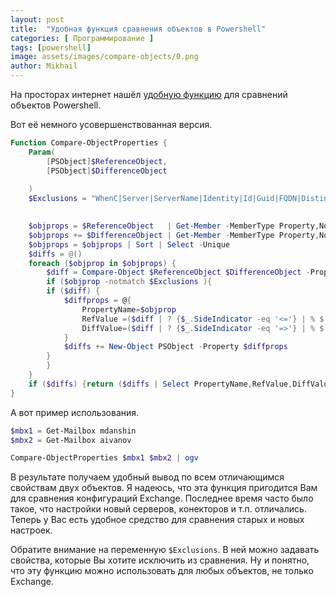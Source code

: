 ```yaml
---
layout: post
title:  "Удобная функция сравнения объектов в Powershell"
categories: [ Программирование ]
tags: [powershell]
image: assets/images/compare-objects/0.png
author: Mikhail
---
```


На просторах интернет нашёл [удобную функцию](https://blogs.technet.microsoft.com/janesays/2017/04/25/compare-all-properties-of-two-objects-in-windows-powershell) для сравнений объектов Powershell.

Вот её немного усовершенствованная версия.

```powershell
Function Compare-ObjectProperties {
    Param(
        [PSObject]$ReferenceObject,
        [PSObject]$DifferenceObject
        
    )
    $Exclusions = "WhenC|Server|ServerName|Identity|Id|Guid|FQDN|DistinguishedName|AdminDisplayVersion|MetabasePath"
    

    $objprops = $ReferenceObject   | Get-Member -MemberType Property,NoteProperty | % Name
    $objprops += $DifferenceObject | Get-Member -MemberType Property,NoteProperty | % Name
    $objprops = $objprops | Sort | Select -Unique
    $diffs = @()
    foreach ($objprop in $objprops) {
        $diff = Compare-Object $ReferenceObject $DifferenceObject -Property $objprop
        if ($objprop -notmatch $Exclusions ){
        if ($diff) {            
            $diffprops = @{
                PropertyName=$objprop
                RefValue =($diff | ? {$_.SideIndicator -eq '<='} | % $($objprop))
                DiffValue=($diff | ? {$_.SideIndicator -eq '=>'} | % $($objprop))
            }
            $diffs += New-Object PSObject -Property $diffprops
        }     
        }   
    }
    if ($diffs) {return ($diffs | Select PropertyName,RefValue,DiffValue)}     
} 
```

А вот пример использования.

```Powershell
$mbx1 = Get-Mailbox mdanshin
$mbx2 = Get-Mailbox aivanov

Compare-ObjectProperties $mbx1 $mbx2 | ogv
```

В результате получаем удобный вывод по всем отличающимся свойствам двух объектов. Я надеюсь, что эта функция пригодится Вам для сравнения конфигураций Exchange. Последнее время часто было такое, что настройки новый серверов, конекторов и т.п. отличались. Теперь у Вас есть удобное средство для сравнения старых и новых настроек.

Обратите внимание на переменную `$Exclusions`. В ней можно задавать свойства, которые Вы хотите исключить из сравнения. Ну и понятно, что эту функцию можно использовать для любых объектов, не только Exchange.
